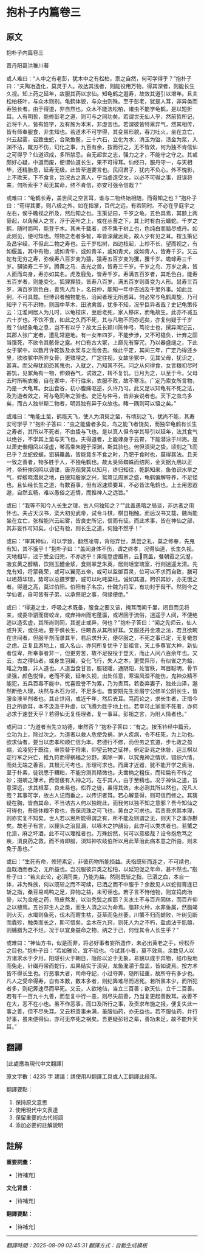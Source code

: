 # 抱朴子内篇卷三

## 原文

抱朴子内篇卷三

晋丹阳葛洪稚川著

或人难曰：“人中之有老彭，犹木中之有松柏，禀之自然，何可学得乎？”抱朴子曰：“夫陶冶造化，莫灵于人。故达其浅者，则能役用万物，得其深者，则能长生久视。知上药之延年，故服其药以求仙。知龟鹤之遐寿，故效其道引以增年。且夫松柏枝叶，与众木则别。龟鹤体貌，与众虫则殊。至于彭老，犹是人耳，非异类而寿独长者，由于得道，非自然也。众木不能法松柏，诸虫不能学龟鹤，是以短折耳。人有明哲，能修彭老之道，则可与之同功矣。若谓世无仙人乎，然前哲所记，近将千人，皆有姓字，及有施为本末，非虚言也。若谓彼皆特禀异气，然其相传，皆有师奉服食，非生知也。若道术不可学得，其变易形貌，吞刀吐火，坐在立亡，兴云起雾，召致虫蛇，合聚鱼鳖，三十六石，立化为水，消玉为饴，溃金为浆，入渊不沾，蹴刃不伤，幻化之事，九百有余，按而行之，无不皆效，何为独不肯信仙之可得乎？仙道迟成，多所禁忌。自无超世之志，强力之才，不能守之守之。其或颇好心疑，中道而废，便谓仙道长生，果不可得耳。仙经曰，服丹守一，与天相毕，还精胎息，延寿无极。此皆至道要言也。民间君子，犹内不负心，外不愧影，上不欺天，下不食言，岂况古之真人，宁当虚造空文，以必不可得之事，诳误将来，何所索乎？苟无其命，终不肯信，亦安可强令信哉？”

或难曰：“龟鹤长寿，盖世间之空言耳，谁与二物终始相随，而得知之也？”抱朴子曰：“苟得其要，则八极之外，如在指掌，百代之远，有若同时。不必在乎庭宇之左右，俟乎瞻视之所及，然后知之也。玉策记曰，千岁之龟，五色具焉，其额上两骨起，以角解人之言，浮于莲叶之上，或在丛蓍之下，其上时有白云蟠蛇。千岁之鹤，随时而鸣，能登于木。其未千载者，终不集于树上也，色纯白而脑尽成丹。如此则见，便可知也。然物之老者多智，率皆深藏远处，故人少有见之耳。按玉策记及昌宇经，不但此二物之寿也。云千岁松树，四边枝起，上杪不长，望而视之，有如偃盖，其中有物，或如青牛，或如青羊，或如青犬，或如青人，皆寿千岁。又云蛇有无穷之寿，弥候寿八百岁变为猿，猿寿五百岁变为玃，玃千岁。蟾蜍寿三千岁。骐𬴊寿二千岁。腾黄之马、吉光之兽，皆寿三千岁。千岁之鸟、万岁之禽，皆人面而鸟身，寿亦如其名。虎及鹿兔，皆寿千岁。寿满五百岁者，其毛色白，能寿五百岁者，则能变化。狐狸狸狼，皆寿八百岁，满五百岁则善变为人形。鼠寿三百岁，满百岁则色白，善凭人而卜，名曰仲，能知一年中吉凶及千里外事。如此比例，不可具载。但博识者触物能名，洽闻者理无所惑耳。何必常与龟鹤周旋，乃可知乎？苟不识物，则园中草木、田池禽兽，犹多不知，况乎巨异者哉？史记龟策传云：江淮间居人为儿时，以龟枝床，至后老死，家人移床，而龟故生。此亦不减五六十岁也。不饮不食，如此之久而不死，其与凡物不同亦远矣，亦复何疑于千岁哉？仙经象龟之息，岂不有以乎？故太丘长颖川陈仲弓，笃论士也，撰异闻记云，其郡人张广定者，遭乱常避地。有一女年四岁，不能步涉，又不可檐负，计弃之固当饿死，不欲令其骸骨之露。村口有古大冢，上巅先有穿冗，乃以器盛缒之，下此女于冢中，以数月许乾饭及水浆与之而舍去。候此平定，其间三年，广定乃得还乡里，欲收冢中所弃女骨，更殡埋之。广定往视，女故坐冢中，见其父母，犹识之，甚喜。而父母犹初恐其鬼也，入就之，乃知其不死。问之从何得食，女言粮初尽时甚饥，见冢角有一物，伸颈吞气，试效之，转不复饥，日月为之，以至于今。父母去时所畹衣被，自在冢中，不行往来，衣服不败，故不寒冻。广定乃索女所言物，乃是一大龟耳。女出食谷，初小腹痛呕逆，久许乃习。此又足以知龟有不死之法，及为道者效之，可与龟同年之验也。史迁与仲弓，皆非妄说者也。天下之虫鸟多矣，而古人独举斯二物者，明其独有异于众故也。睹一隅则可以悟之矣。”

或难曰：“龟能土蛰，鹤能天飞，使人为湏臾之蛰，有顷刻之飞，犹尚不能，其寿安可学乎？”抱朴子答曰：“虫之能蛰者多矣，鸟之能飞者饶矣，而独举龟鹤有长生之寿者，其所以不死者，不由蛰与飞也。是以真人但令学其导引以延年，法其食气以绝谷，不学其上蛰与天飞也。夫得道者，上能竦身于云霄，下能潜泳于川海。是以萧史偕翔凤以凌虚，琴高乘朱鲤于深渊，斯其验也。何但湏臾之蛰，顷刻之飞而已乎？龙蛇蛟螭，狙狷鼍蠡，皆能竟冬不食之时，乃肥于食时也，莫得其法。且夫一致之善者，物多胜于人，不独龟鹤也。故太昊师蜘蛛而结网，金天据九鴈以正时，帝轩俟凤鸣以调律，唐尧观蓂荚以知月，终归知往，乾鹊知来，鱼伯识水旱之气，蜉蝣晓潜泉之地，白狼知殷家之兴，𬸚𬸦见周家之盛，龟鹤偏解导养，不足怪也。且仙经长生之道，有数百事，但有迟速烦要耳，不必皆法龟鹤也。上士用思遐邈，自然玄畅，难以愚俗之近情，而推神人之远旨。”

或曰：“我等不知今人长生之理，古人何独知之？”“此盖愚暗之局谈，非达者之用怀也。夫占天汉书，栾大初见武帝，试令斗棋，棋自相触。而后汉书又载，魏尚能坐在立亡，张楷能兴云起雾，皆良史所记，信而有征。而此术事，皆在神仙之部，其非妄作可知矣。小记有验，则长生之道，何独不然乎！”

或曰：“审其神仙，可以学致，翻然凌霄，背俗弃世，蒸尝之礼，莫之修奉，先鬼有知，其不饿乎！”抱朴子曰：“盖闻身体不伤，谓之终孝，况得仙道，长生久视，天地相毕，过于受全归完，不亦远乎！果能登虚蹑景，云𬛼霓盖，餐朝霞之沆瀣，吸玄黄之醇精，饮则玉醴金浆，食则翠芝朱英，居则瑶堂瑰室，行则逍遥太清。先鬼有知，将蒙我荣，或可以翼亮五帝，或可以监御百灵，位可以不求而自致，膳可以咀茹华琼，势可以总摄罗酆，威可以叱咤梁柱。诚如其道，罔识其妙，亦无饿之者。得道之高，莫过伯阳。伯阳有子名宗，仕魏为将军，有功封于叚干。然则今之学仙者，自可皆有子弟，以承祭祀之事，何缘便绝。”

或曰：“得道之士，呼吸之术既备，服食之要又该，掩耳而闻千里，闭目而见将来，或委华驷而辔蛟龙，或弃神州而宅蓬瀛，或迟回于流俗，逍遥于人间，不便绝迹以造玄虚，其所尚则同，其逝止或异，何也？”抱朴子答曰：“闻之先师云，仙人或升天，或住地，要于俱长生，住畹各从其所好耳。又服还丹金液之法，若且欲畹在世间者，但服半剂而录其半，若后求升天，便尽服之，不死之事已定，无复奄忽之虑。正复且游地上，或入名山，亦何所复忧乎？彭祖言，天上多尊官大神，新仙者位卑，所奉事者非一，但更劳苦，故不足役役于登天，而止人间八百余年也。又云，古之得仙者，或身生羽翼，变化飞行，失人之本，更受异形，有似雀之为蛤，雉之为蜃，非人道也。人道当食甘旨，服轻暖，通阴阳，处官秩，耳目聪明，骨节坚强，颜色悦怿，老而不衰，延年久视，出处任意，寒温风湿不能伤，鬼神众精不能犯，五兵百毒不能中，忧喜毁誉不为累，乃为贵耳。若委弃妻子，独处山泽，邈然断绝人理，块然与木石为邻，不足多也。昔安期先生龙眉宁公修羊公阴长生，皆服金液半剂者也。其止世间，或近千年，然后去耳。笃而论之，求长生者，正惜今日之所欲耳，本不汲汲于升虚，以飞腾为胜于地上也。若幸可止家而不死者，亦何必求于速登天乎？若得仙无复任理者，复一事耳。彭祖之言，为附人情者也。”

或问曰：“为道者当先立功德，审然否？”抱朴子答曰：“有之。按玉钤经中篇云，立功为上，除过次之。为道者以救人危使免祸，护人疾病，令不枉死，为上功也。欲求仙者，要当以忠孝和顺仁信为本。若德行不修，而但务之玄道，步七政之盈缩，论凌犯于既往，审崇替于将来，仰望云物之征祥，俯定卦兆之休咎，运三棋以定行军之兴亡，推九符而得祸福之分野。乘除一筭，以究鬼神之情状，错综六情，而处无端之善否。其根元可考也，形理可求也。而庸才近器，犹不能开学之奥治，至于朴素，徒锐思于糟粕，不能穷测其精微也。夫凿枘之粗伎，而轮扁有不传之妙；掇蜩之薄术，而伛偻有入神之巧。在乎其人，由于至精也。况于神仙之道，旨意深远，求其根茎，良未易也。松乔之徒，虽得其效，未必测其所以然也，况凡人哉？其事可学，故古人记而垂之，以传识者耳。若心解意得，则可信而修之。其猜疑在胸，皆自其命，不当诘古人何以独晓此，而我何以独不知之意邪？吾今知仙之可得也，吾能休粮不食也，吾保流珠之可飞也，黄白之可求也。若责吾求其本理，则亦实复不知矣。世人若以思所能得谓之有，所不能及则谓之无，则天下之事亦尠矣。故老子有言，以狸头之治鼠漏，以啄木之护龋齿，此亦可以类求者也。若蟹之化漆，麻之坏酒，此不可以理推者也。万殊纷然，何可以意极哉？设令抱危笃之疾，湏良药之救，而不肯即服，湏知神农岐伯所以用此草治此病本意之所由，则未免于愚也。”

或曰：“生死有命，修短素定，非彼药物所能损益。夫指既斩而连之，不可续也，血既洒而吞之，无所益也。岂况服彼异类之松柏，以延短促之年命，甚不然也。”抱朴子曰：“若夫此论，必湏同类，乃能为益。然则既斩之指，已洒之血，本自一体，非为殊族，何以既斩之而不可续，已洒之而不中服乎？余数见人以蛇衔膏连已斩之指，桑豆易鸡鸭之足，异物之益，未可诬也。若子言不恃他物，则宜捣肉治骨，以为金疮之药，煎皮熬发，以治秃鬓之疾耶？夫水土不与百卉同体，而百卉仰之以植焉。五谷非生人之类，而生人湏之以为命焉。脂非火种，水非鱼属，然脂竭则火灭，水竭则鱼死，伐木而寄生枯，芟草而兔丝萎，川蟹不归而蛣败，叶树见断而蠹殄，触类而长之，斯可悟矣。金木在九窍，则死人为之不朽，盐卤沾于肌髓，则脯腊为之不烂。况于以宜身益命之物，纳之于己，何怪其令人长生乎？”

或难曰：“神仙方书，似是而非，将必好事者妄所造作，未必出黄老之手，经松乔之目也。”抱朴子曰：“若如雅论，宜不验也。今试其小者，莫不效焉。余数见人以方诸求水于夕月，阳燧引火于朝日，隐形以沦于无象，易貌以成于异物，结巾投地而兔走，针缀丹带而蛇行，瓜果结实于湏臾，龙鱼瀺灂于盘盂，皆如说焉。按方术皆不得长生也。行恶事大者，司命夺纪，小过夺筭，随所轻重，故所夺有多少也。凡人之受命得寿，自有本数，数本多者，则纪筭难尽而迟死。若所禀本少，而所犯者多，则纪筭速尽而早死。又云，人欲地仙，当立三百善；欲天仙，立千二百善。若有千一百九十九善，而忽复中行一恶，则尽失前善，乃当复更起善数耳。故善不在大，恶不在小也。虽不作恶事，而口及所行之事，及责求布施之报，便复失此一事之善，但不尽失耳。又云积善事未满，虽服仙药，亦无益也。若不服仙药，并行好事，虽未便得仙，亦可无卒死之祸矣。吾更疑彭祖之辈，善功未足，故不能升天耳。”

## 翻譯

[此處應為現代中文翻譯]

原文字數：4235 字
建議：請使用AI翻譯工具或人工翻譯此段落。

翻譯要點：
1. 保持原文意思
2. 使用現代中文表達
3. 保留重要的古代術語
4. 添加必要的註解說明


## 註解

**重要詞彙：**
- [待補充]

**文化背景：**
- [待補充]

**翻譯要點：**
- [待補充]

---
*翻譯時間：2025-08-09 02:45:31*
*翻譯方式：自動生成模板*
